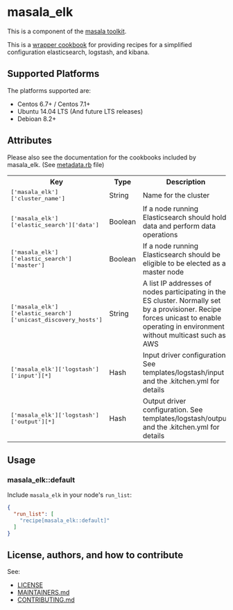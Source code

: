 # masala_elk

This is a component of the [masala toolkit](https://github.com/PaytmLabs/masala).

This is a [wrapper cookbook](http://blog.vialstudios.com/the-environment-cookbook-pattern/#thewrappercookbook) for providing recipes for a simplified configuration elasticsearch, logstash, and kibana.

## Supported Platforms

The platforms supported are:
- Centos 6.7+ / Centos 7.1+
- Ubuntu 14.04 LTS (And future LTS releases)
- Debioan 8.2+

## Attributes

Please also see the documentation for the cookbooks included by masala_elk. (See [metadata.rb](https://github.com/PaytmLabs/masala_elk/blob/develop/metadata.rb) file)

<table>
  <tr>
    <th>Key</th>
    <th>Type</th>
    <th>Description</th>
    <th>Default</th>
  </tr>
  <tr>
    <td><tt>['masala_elk']['cluster_name']</tt></td>
    <td>String</td>
    <td>Name for the cluster</td>
    <td><tt>no_name</tt></td>
  </tr>
  <tr>
    <td><tt>['masala_elk']['elastic_search']['data']</tt></td>
    <td>Boolean</td>
    <td>If a node running Elasticsearch should hold data and perform data operations</td>
    <td><tt>true</tt></td>
  </tr>
  <tr>
    <td><tt>['masala_elk']['elastic_search']['master']</tt></td>
    <td>Boolean</td>
    <td>If a node running Elasticsearch should be eligible to be elected as a master node</td>
    <td><tt>true</tt></td>
  </tr>
  <tr>
    <td><tt>['masala_elk']['elastic_search']['unicast_discovery_hosts']</tt></td>
    <td>String</td>
    <td>A list IP addresses of nodes participating in the ES cluster. Normally set by a provisioner. Recipe forces unicast to enable operating in environment without multicast such as AWS</td>
    <td><tt>true</tt></td>
  </tr>
  <tr>
    <td><tt>['masala_elk']['logstash']['input'][*]</tt></td>
    <td>Hash</td>
    <td>Input driver configuration. See templates/logstash/input and the .kitchen.yml for details</td>
    <td><tt>None</tt></td>
  </tr>
  <tr>
    <td><tt>['masala_elk']['logstash']['output'][*]</tt></td>
    <td>Hash</td>
    <td>Output driver configuration. See templates/logstash/output and the .kitchen.yml for details</td>
    <td><tt>None</tt></td>
  </tr>
</table>

## Usage

### masala_elk::default

Include `masala_elk` in your node's `run_list`:

```json
{
  "run_list": [
    "recipe[masala_elk::default]"
  ]
}
```

## License, authors, and how to contribute

See:
- [LICENSE](https://github.com/PaytmLabs/masala_elk/blob/develop/LICENSE)
- [MAINTAINERS.md](https://github.com/PaytmLabs/masala_elk/blob/develop/MAINTAINERS.md)
- [CONTRIBUTING.md](https://github.com/PaytmLabs/masala_elk/blob/develop/CONTRIBUTING.md)

